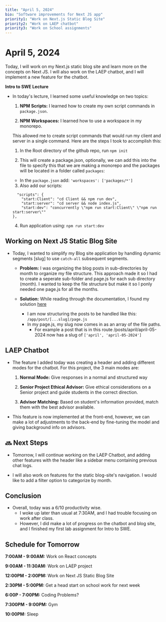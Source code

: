```yaml
---
title: "April 5, 2024"
bio: "Software improvements for Next JS app"
priority1: "Work on Next.js Static Blog Site"
priority2: "Work on LAEP chatbot"
priority3: "Work on School assignments"
---
```


# April 5, 2024

Today, I will work on my Next.js static blog site and learn more on the concepts on Next JS. I will also work on the LAEP chatbot, and I will implement a new feature for the chatbot.

**Intro to SWE Lecture**

- In today's lecture, I learned some useful knowledge on two topics:

  1. **NPM Scripts:** I learned how to create my own script commands in `package.json`.

  2. **NPM Workspaces:** I learned how to use a workspace in my monorepo.

  This allowed me to create script commands that would run my client and server in a single command. Here are the steps I took to accomplish this:

  1. In the Root directory of the github repo, run `npm init`

  2. This will create a package.json, optionally, we can add this into the file to specify this that we are making a monorepo and the packages will be located in a folder called `packages`:

  - In the `package.json` add: `'workspaces': ['packages/*']`

  3. Also add our scripts:

  ```
    "scripts": {
      "start:Client": "cd Client && npm run dev",
      "start:server": "cd server && node index.js",
      "start:dev": "concurrently \"npm run start:Client\" \"npm run start:server\""
  },
  ```

  4. Run application using: `npm run start:dev`

## Working on Next JS Static Blog Site

- Today, I wanted to simplify my Blog site application by handling dynamic segments [slug] to use `catch-all` subsequent segments.

  - **Problem:** I was organizing the blog posts in sub-directories by month to organize my file structure. This approach made it so I had to create a seperate sub-folder and page.js for each sub directory (month). I wanted to keep the file structure but make it so I ponly needed one page.js for all the months.

  - **Solution:** While reading through the documentation, I found my solution [here](https://nextjs.org/docs/pages/building-your-application/routing/dynamic-routes)

    - I am now structuring the posts to be handled like this:
      `/app/post/[...slug]/page.js`
    - In my page.js, my slug now comes in as an array of the file paths.
      - For example a post that is in this route /posts/april/april-05-2024 now has a slug of `['april', 'april-05-2024']`

## LAEP Chatbot

- The feature I added today was creating a header and adding different modes for the chatbot. For this project, the 3 main modes are:

  1. **Normal Mode:** Give responses in a normal and structured way

  2. **Senior Project Ethical Advisor:** Give ethical considerations on a Senior project and guide students in the correct direction.

  3. **Advisor Matching:** Based on student's information provided, match them with the best advisor available.

- This feature is now implemented at the front-end, however, we can make a lot of adjustments to the back-end by fine-tuning the model and giving background info on advisors.

## 🔜 Next Steps

- Tomorrow, I will continue working on the LAEP Chatbot, and adding other features with the header like a sidebar menu containing previous chat logs.

- I will also work on features for the static blog-site's navigation. I would like to add a filter option to categorize by month.

## Conclusion

- Overall, today was a 6/10 productivity wise.
  - I woke up later than usual at 7:30AM, and I had trouble focusing on work after class.
  - However, I did make a lot of progress on the chatbot and blog site, and I finished my first lab assignment for Intro to SWE.

## Schedule for Tomorrow

**7:00AM - 9:00AM:** Work on React concepts

**9:00AM - 11:30AM:** Work on LAEP project

**12:00PM - 2:00PM:** Work on Next JS Static Blog Site

**2:30PM - 5:00PM:** Get a head start on school work for next week

**6:00P - 7:00PM:** Coding Problems?

**7:300PM - 9:00PM:** Gym

**10:00PM:** Sleep
